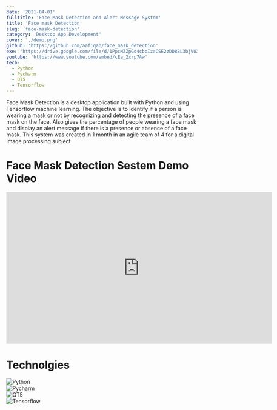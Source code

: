 ```yaml
---
date: '2021-04-01'
fulltitle: 'Face Mask Detection and Alert Message System'
title: 'Face mask Detection'
slug: 'face-mask-detection'
category: 'Desktop App Development'
cover: './demo.png'
github: 'https://github.com/aafiqah/face_mask_detection'
exe: 'https://drive.google.com/file/d/1PpcMZZpGd4cboIzaCSE2zDD88L3bjVUX/view?usp=sharing'
youtube: 'https://www.youtube.com/embed/cEa_2xrp7Aw'
tech:
  - Python
  - Pycharm
  - QT5
  - Tensorflow
---
```


Face Mask Detection is a desktop application built with Python and using Tensorflow machine learning. The objective is to identify if a person is wearing a mask or not by recognizing and detecting the presence of a face mask on the face. Also gives the percentage of people wearing a face mask and display an alert message if there is a presence or absence of a face mask. This system was created in 1 month in an agile team of 4 for a digital image processing subject

# Face Mask Detection Sestem Demo Video

<div style="text-align: center;">
  <iframe width="700" height="400" src="https://www.youtube.com/embed/cEa_2xrp7Aw" frameborder="0" allowfullscreen></iframe>
</div>

# Technolgies

<div class="container">
  <div class="badge-item">
    <img src="https://img.shields.io/badge/Python-3776AB?style=for-the-badge&logo=python&logoColor=white" alt="Python" class="badge-image" />
  </div>
  <div class="badge-item">
    <img src="https://img.shields.io/badge/PyCharm-000000.svg?&style=for-the-badge&logo=PyCharm&logoColor=white" alt="Pycharm" class="badge-image" />
  </div>
  <div class="badge-item">
    <img src="https://img.shields.io/badge/Qt%20Designer-%23217346.svg?style=for-the-badge&logo=Qt&logoColor=white" alt="QT5" class="badge-image" />
  </div>
  <div class="badge-item">
    <img src="https://img.shields.io/badge/TensorFlow-FF6F00?style=for-the-badge&logo=tensorflow&logoColor=white" alt="Tensorflow" class="badge-image" />
  </div>
</div>

